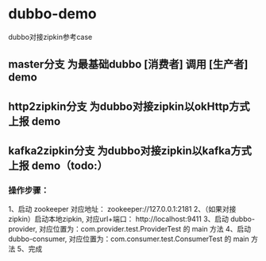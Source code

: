 # dubbo-demo
dubbo对接zipkin参考case


## master分支        为最基础dubbo [消费者] 调用 [生产者] demo


## http2zipkin分支   为dubbo对接zipkin以okHttp方式上报 demo


## kafka2zipkin分支  为dubbo对接zipkin以kafka方式上报 demo（todo:）


### 操作步骤：
1、启动 zookeeper 
   对应地址： zookeeper://127.0.0.1:2181
2、（如果对接zipkin）启动本地zipkin,
   对应url+端口：   http://localhost:9411
3、启动 dubbo-provider, 
   对应位置为：com.provider.test.ProviderTest 的 main 方法
4、启动 dubbo-consumer, 
   对应位置为：com.consumer.test.ConsumerTest 的 main 方法
5、完成  
   


